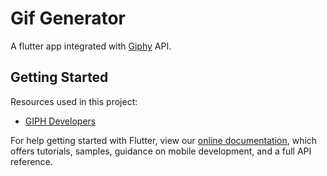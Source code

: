 # Gif Generator

A flutter app integrated with [Giphy](https://developers.giphy.com/) API.

## Getting Started

Resources used in this project:

- [GIPH Developers](https://developers.giphy.com/)

For help getting started with Flutter, view our
[online documentation](https://flutter.dev/docs), which offers tutorials,
samples, guidance on mobile development, and a full API reference.
